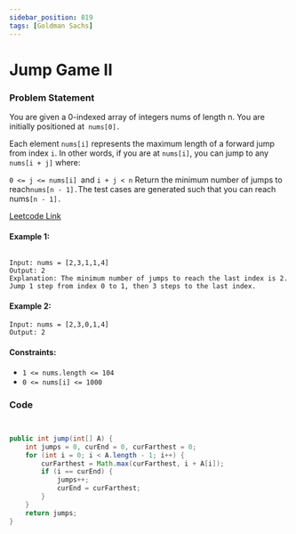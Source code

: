 ```yaml
---
sidebar_position: 819
tags: [Goldman Sachs]
---
```


# Jump Game II

### Problem Statement

You are given a 0-indexed array of integers nums of length n. You are initially positioned at` nums[0].`

Each element `nums[i]` represents the maximum length of a forward jump from index `i`. In other words, if you are at `nums[i]`, you can jump to any `nums[i + j]` where:

`0 <= j <= nums[i] `and
`i + j < n`
Return the minimum number of jumps to reach`nums[n - 1].`The test cases are generated such that you can reach nums`[n - 1].`

[Leetcode Link](https://leetcode.com/problems/jump-game-ii/)

#### Example 1:

```

Input: nums = [2,3,1,1,4]
Output: 2
Explanation: The minimum number of jumps to reach the last index is 2. Jump 1 step from index 0 to 1, then 3 steps to the last index.
```

#### Example 2:

```
Input: nums = [2,3,0,1,4]
Output: 2
```

#### Constraints:

- `1 <= nums.length <= 104`
- `0 <= nums[i] <= 1000`

### Code

```java title="java Code"


public int jump(int[] A) {
	int jumps = 0, curEnd = 0, curFarthest = 0;
	for (int i = 0; i < A.length - 1; i++) {
		curFarthest = Math.max(curFarthest, i + A[i]);
		if (i == curEnd) {
			jumps++;
			curEnd = curFarthest;
		}
	}
	return jumps;
}
```
